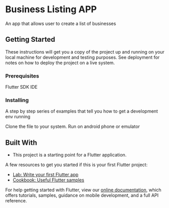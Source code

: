 # Business Listing APP

An app that allows user to create a list of businesses

## Getting Started

These instructions will get you a copy of the project up and running on your local machine for development and testing purposes. See deployment for notes on how to deploy the project on a live system.

### Prerequisites
Flutter SDK
IDE


### Installing

A step by step series of examples that tell you how to get a development env running

Clone the file to your system.
Run on android phone or emulator



## Built With

* This project is a starting point for a Flutter application.

A few resources to get you started if this is your first Flutter project:

- [Lab: Write your first Flutter app](https://flutter.dev/docs/get-started/codelab)
- [Cookbook: Useful Flutter samples](https://flutter.dev/docs/cookbook)

For help getting started with Flutter, view our
[online documentation](https://flutter.dev/docs), which offers tutorials,
samples, guidance on mobile development, and a full API reference.



